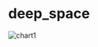 # deep_space

![chart1](/Users/annasand/Desktop/data/challenges/crowdfundinganalysis/resources/chart1.png)
